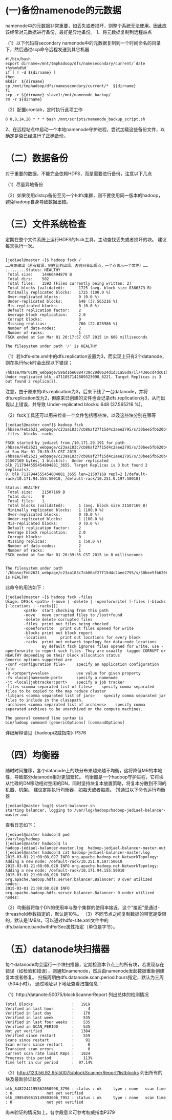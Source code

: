 # (一)备份namenode的元数据
namenode中的元数据非常重要，如丢失或者损坏，则整个系统无法使用。因此应该经常对元数据进行备份，最好是异地备份。
1、将元数据复制到远程站点

（1）以下代码将secondary namenode中的元数据复制到一个时间命名的目录下，然后通过scp命令远程发送到其它机器
```
#!/bin/bash  
export dirname=/mnt/tmphadoop/dfs/namesecondary/current/`date +%y%m%d%H`  
if [ ! -d ${dirname} ]  
then  
mkdir  ${dirname}  
cp /mnt/tmphadoop/dfs/namesecondary/current/*  ${dirname}  
fi  
scp -r ${dirname} slave1:/mnt/namenode_backup/  
rm -r ${dirname}
```

（2）配置crontab，定时执行此项工作

```
0 0,8,14,20 * * * bash /mnt/scripts/namenode_backup_script.sh
```


2、在远程站点中启动一个本地namenode守护进程，尝试加载这些备份文件，以确定是否已经进行了正确备份。

# （二）数据备份
对于重要的数据，不能完全依赖HDFS，而是需要进行备份，注意以下几点

（1）尽量异地备份

（2）如果使用distcp备份至另一个hdfs集群，则不要使用同一版本的hadoop，避免hadoop自身导致数据出错。

# （三）文件系统检查
定期在整个文件系统上运行HDFS的fsck工具，主动查找丢失或者损坏的块。
建议每天执行一次。
```

[jediael@master ~]$ hadoop fsck /  
……省略输出（若有错误，则在此外出现，否则只会出现点，一个点表示一个文件）……  
.........Status: HEALTHY  
 Total size:    14466494870 B  
 Total dirs:    502  
 Total files:   1592 (Files currently being written: 2)  
 Total blocks (validated):      1725 (avg. block size 8386373 B)  
 Minimally replicated blocks:   1725 (100.0 %)  
 Over-replicated blocks:        0 (0.0 %)  
 Under-replicated blocks:       648 (37.565216 %)  
 Mis-replicated blocks:         0 (0.0 %)  
 Default replication factor:    2  
 Average block replication:     2.0  
 Corrupt blocks:                0  
 Missing replicas:              760 (22.028986 %)  
 Number of data-nodes:          2  
 Number of racks:               1  
FSCK ended at Sun Mar 01 20:17:57 CST 2015 in 608 milliseconds  
  
The filesystem under path '/' is HEALTHY  
```

（1）若hdfs-site.xml中的dfs.replication设置为3，而实现上只有2个datanode，则在执行fsck时会出现以下错误；

```
/hbase/Mar0109_webpage/59ad1be6884739c29d0624d1d31a56d9/il/43e6cd4dc61b49e2a57adf0c63921c09:  Under replicated blk_-4711857142889323098_6221. Target Replicas is 3 but found 2 replica(s).
```

注意，由于原来的dfs.replication为3，后来下线了一台datanode，并将dfs.replication改为2，但原来已创建的文件也会记录dfs.replication为3，从而出现以上错误，并导致 Under-replicated blocks:       648 (37.565216 %)。

（2）fsck工具还可以用来检查一个文件包括哪些块，以及这些块分别在哪等
```
[jediael@master conf]$ hadoop fsck /hbase/Feb2621_webpage/c23aa183c7cb86af27f15d4c2aee2795/s/30bee5fb620b4cd184412c69f70d24a7 -files -blocks -racks  
  
FSCK started by jediael from /10.171.29.191 for path /hbase/Feb2621_webpage/c23aa183c7cb86af27f15d4c2aee2795/s/30bee5fb620b4cd184412c69f70d24a7 at Sun Mar 01 20:39:35 CST 2015  
/hbase/Feb2621_webpage/c23aa183c7cb86af27f15d4c2aee2795/s/30bee5fb620b4cd184412c69f70d24a7 21507169 bytes, 1 block(s):  Under replicated blk_7117944555454804881_3655. Target Replicas is 3 but found 2 replica(s).  
0. blk_7117944555454804881_3655 len=21507169 repl=2 [/default-rack/10.171.94.155:50010, /default-rack/10.251.0.197:50010]  
  
Status: HEALTHY  
 Total size:    21507169 B  
 Total dirs:    0  
 Total files:   1  
 Total blocks (validated):      1 (avg. block size 21507169 B)  
 Minimally replicated blocks:   1 (100.0 %)  
 Over-replicated blocks:        0 (0.0 %)  
 Under-replicated blocks:       1 (100.0 %)  
 Mis-replicated blocks:         0 (0.0 %)  
 Default replication factor:    2  
 Average block replication:     2.0  
 Corrupt blocks:                0  
 Missing replicas:              1 (50.0 %)  
 Number of data-nodes:          2  
 Number of racks:               1  
FSCK ended at Sun Mar 01 20:39:35 CST 2015 in 0 milliseconds  
  
  
The filesystem under path '/hbase/Feb2621_webpage/c23aa183c7cb86af27f15d4c2aee2795/s/30bee5fb620b4cd184412c69f70d24a7' is HEALTHY  
```

此命令的用法如下：
```
[jediael@master ~]$ hadoop fsck -files  
Usage: DFSck <path> [-move | -delete | -openforwrite] [-files [-blocks [-locations | -racks]]]  
        <path>  start checking from this path  
        -move   move corrupted files to /lost+found  
        -delete delete corrupted files  
        -files  print out files being checked  
        -openforwrite   print out files opened for write  
        -blocks print out block report  
        -locations      print out locations for every block  
        -racks  print out network topology for data-node locations  
                By default fsck ignores files opened for write, use -openforwrite to report such files. They are usually  tagged CORRUPT or HEALTHY depending on their block allocation status  
Generic options supported are  
-conf <configuration file>     specify an application configuration file  
-D <property=value>            use value for given property  
-fs <local|namenode:port>      specify a namenode  
-jt <local|jobtracker:port>    specify a job tracker  
-files <comma separated list of files>    specify comma separated files to be copied to the map reduce cluster  
-libjars <comma separated list of jars>    specify comma separated jar files to include in the classpath.  
-archives <comma separated list of archives>    specify comma separated archives to be unarchived on the compute machines.  
  
The general command line syntax is  
bin/hadoop command [genericOptions] [commandOptions]  
```

详细解释请见《hadoop权威指南》P376

# （四）均衡器
随时时间推移，各个datanode上的块分布来越来越不均衡，这将降低MR的本地性，导致部分datanode相对更加繁忙。
均衡器是一个hadoop守护进程，它将块从忙碌的DN移动相对空闲的DN，同时坚持块复本放置策略，将复本分散到不同的机器、机架。
建议定期执行均衡器，如每天或者每周。
(1)通过以下命令运行均衡器
```
[jediael@master log]$ start-balancer.sh  
starting balancer, logging to /var/log/hadoop/hadoop-jediael-balancer-master.out  
```
查看日志如下：
```
[jediael@master hadoop]$ pwd  
/var/log/hadoop  
[jediael@master hadoop]$ ls  
hadoop-jediael-balancer-master.log  hadoop-jediael-balancer-master.out  
[jediael@master hadoop]$ cat hadoop-jediael-balancer-master.log  
2015-03-01 21:08:08,027 INFO org.apache.hadoop.net.NetworkTopology: Adding a new node: /default-rack/10.251.0.197:50010  
2015-03-01 21:08:08,028 INFO org.apache.hadoop.net.NetworkTopology: Adding a new node: /default-rack/10.171.94.155:50010  
2015-03-01 21:08:08,028 INFO org.apache.hadoop.hdfs.server.balancer.Balancer: 0 over utilized nodes:  
2015-03-01 21:08:08,028 INFO org.apache.hadoop.hdfs.server.balancer.Balancer: 0 under utilized nodes: 
```

（2）均衡器将每个DN的使用率与整个集群的使用率接近，这个“接近”是通过-threashold参数指定的，默认是10%。
（3）不同节点之间复制数据的带宽是受限的，默认是1MB/s，可以通过hdfs-site.xml文件中的dfs.balance.bandwithPerSec属性指定（单位是字节）。

# （五）datanode块扫描器
每个datanode均会运行一个块扫描器，定期检测本节点上的所有块，若发现存在错误（如检验和错误），则通知namenode，然后由namenode发起数据重新创建复本或者修复。
扫描周期由dfs.datanode.scan.period.hours指定，默认为三周（504小时）。
通过地址以下地址查看扫描信息：

（1）http://datanote:50075/blockScannerReport
列出总体的检测情况
```
Total Blocks                 :   1919  
Verified in last hour        :      4  
Verified in last day         :    170  
Verified in last week        :    535  
Verified in last four weeks  :    535  
Verified in SCAN_PERIOD      :    535  
Not yet verified             :   1384  
Verified since restart       :    559  
Scans since restart          :     91  
Scan errors since restart    :      0  
Transient scan errors        :      0  
Current scan rate limit KBps :   1024  
Progress this period         :    113%  
Time left in cur period      :  97.14%  
```

（2）http://123.56.92.95:50075/blockScannerReport?listblocks
列出所有的块及最新验证状态
```
blk_8482244195562050998_3796 : status : ok     type : none   scan time : 0               not yet verified
blk_3985450615149803606_7952 : status : ok     type : none   scan time : 0               not yet verified
```
尚未验证的情况如上。各字段意义可参考权威指南P379